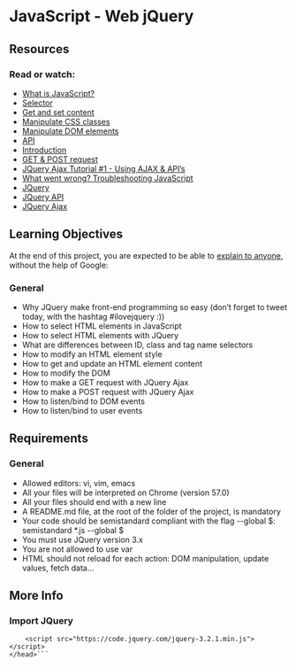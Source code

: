 # JavaScript - Web jQuery

## Resources
### Read or watch:

- [What is JavaScript?](https://intranet.aluswe.com/rltoken/GlfHjHDDooeBaCLeFt_5oQ)
- [Selector](https://intranet.aluswe.com/rltoken/y9XFbcbI8xNSqzip5nzQOA)
- [Get and set content](https://intranet.aluswe.com/rltoken/VsL0hGKxYpR9eUARxdT4jQ)
- [Manipulate CSS classes](https://intranet.aluswe.com/rltoken/3X_2uuoQj_EBCNVkbDPMOQ)
- [Manipulate DOM elements](https://intranet.aluswe.com/rltoken/Rvfxebo-SyemipXFzJczaA)
- [API](https://intranet.aluswe.com/rltoken/q60BOhdJATsxQJqfNUbYHw)
- [Introduction](https://intranet.aluswe.com/rltoken/9PzTRREXMwnvL0nHCX0_BA)
- [GET & POST request](https://intranet.aluswe.com/rltoken/oopDTWGDRU7M25b01jzDBQ)
- [JQuery Ajax Tutorial #1 - Using AJAX & API’s](https://intranet.aluswe.com/rltoken/cUX7sSVGjIvPF0PHVA9TxQ)
- [What went wrong? Troubleshooting JavaScript](https://intranet.aluswe.com/rltoken/CjpTuQGkhwufzEuAd1RhfQ)
- [JQuery](https://intranet.aluswe.com/rltoken/IXrbW0eqxvXYnHNkM_3TFQ)
- [JQuery API](https://intranet.aluswe.com/rltoken/IXZ97_X2H3bu-icoF9aljg)
- [JQuery Ajax](https://intranet.aluswe.com/rltoken/fP1IZt7vTQn9Wd59hIGu3w)

## Learning Objectives
At the end of this project, you are expected to be able to [explain to anyone](https://intranet.aluswe.com/rltoken/rL7HMo8ZPWu1icccmE6zvw), without the help of Google:

### General
- Why JQuery make front-end programming so easy (don’t forget to tweet today, with the hashtag #ilovejquery :))
- How to select HTML elements in JavaScript
- How to select HTML elements with JQuery
- What are differences between ID, class and tag name selectors
- How to modify an HTML element style
- How to get and update an HTML element content
- How to modify the DOM
- How to make a GET request with JQuery Ajax
- How to make a POST request with JQuery Ajax
- How to listen/bind to DOM events
- How to listen/bind to user events

## Requirements
### General
- Allowed editors: vi, vim, emacs
- All your files will be interpreted on Chrome (version 57.0)
- All your files should end with a new line
- A README.md file, at the root of the folder of the project, is mandatory
- Your code should be semistandard compliant with the flag --global $: semistandard *.js --global $
- You must use JQuery version 3.x
- You are not allowed to use var
- HTML should not reload for each action: DOM manipulation, update values, fetch data…

## More Info
### Import JQuery
```<head>
    <script src="https://code.jquery.com/jquery-3.2.1.min.js"></script>
</head>```